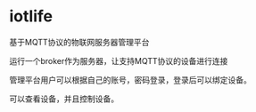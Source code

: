 # iotlife
基于MQTT协议的物联网服务器管理平台

运行一个broker作为服务器，让支持MQTT协议的设备进行连接

管理平台用户可以根据自己的账号，密码登录，登录后可以绑定设备。

可以查看设备，并且控制设备。
